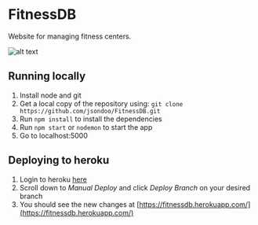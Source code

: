 # FitnessDB

Website for managing fitness centers.

![alt text](https://i.imgur.com/PUyZL1i.jpg)

## Running locally
1) Install node and git
2) Get a local copy of the repository using: `git clone https://github.com/jsondoo/FitnessDB.git`
3) Run `npm install` to install the dependencies
4) Run `npm start` or `nodemon` to start the app
5) Go to localhost:5000

## Deploying to heroku
1) Login to heroku [here](https://dashboard.heroku.com/apps/fitnessdb/deploy/github)
2) Scroll down to *Manual Deploy* and click *Deploy Branch* on your desired branch
3) You should see the new changes at [https://fitnessdb.herokuapp.com/](https://fitnessdb.herokuapp.com/)